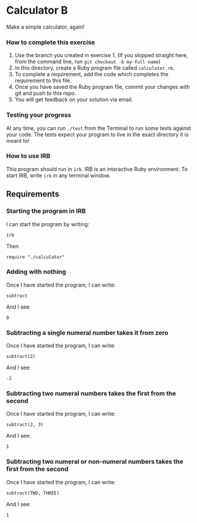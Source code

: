 # Calculator B

Make a simple calculator, again!

### How to complete this exercise

1. Use the branch you created in exercise 1. (If you skipped straight here, from the command line, run `git checkout -b my-full-name`)
2. In this directory, create a Ruby program file called `calculator.rb`.
3. To complete a requirement, add the code which completes the requirement to this file.
3. Once you have saved the Ruby program file, commit your changes with git and push to this repo.
4. You will get feedback on your solution via email.

### Testing your progress

At any time, you can run `./test` from the Terminal to run some tests against your code. The tests expect your program to live in the exact directory it is meant to!

### How to use IRB

This program should run in `irb`. IRB is an interactive Ruby environment. To start IRB, write `irb` in any terminal window.

## Requirements

### Starting the program in IRB

I can start the program by writing:

`irb`

Then 

`require "./calculator"`

### Adding with nothing

Once I have started the program, I can write:

```
subtract
```

And I see:

```
0
```

### Subtracting a single numeral number takes it from zero

Once I have started the program, I can write:

```
subtract(2)
```

And I see:

```
-2
```

### Subtracting two numeral numbers takes the first from the second

Once I have started the program, I can write:

```
subtract(2, 3)
```

And I see:

```
1
```

### Subtracting two numeral or non-numeral numbers takes the first from the second

Once I have started the program, I can write:

```
subtract(TWO, THREE)
```

And I see: 

```
1
```
